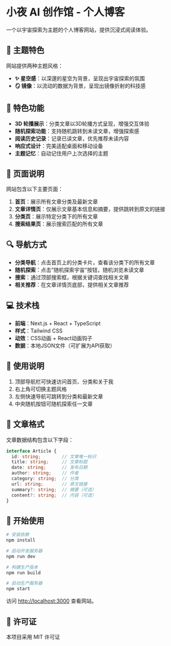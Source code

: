 # 小夜 AI 创作馆 - 个人博客

一个以宇宙探索为主题的个人博客网站，提供沉浸式阅读体验。

## 🌌 主题特色

网站提供两种主题风格：

- **✨ 星空感**：以深邃的星空为背景，呈现出宇宙探索的氛围
- **🪞 镜像**：以流动的数据为背景，呈现出镜像折射的科技感

## 🚀 特色功能

- **3D 轮播展示**：分类文章以3D轮播方式呈现，增强交互体验
- **随机探索功能**：支持随机跳转到未读文章，增强探索感
- **阅读历史记录**：记录已读文章，优先推荐未读内容
- **响应式设计**：完美适配桌面和移动设备
- **主题记忆**：自动记住用户上次选择的主题

## 📱 页面说明

网站包含以下主要页面：

1. **首页**：展示所有文章分类及最新文章
2. **文章详情页**：仅展示文章基本信息和摘要，提供跳转到原文的链接
3. **分类页**：展示特定分类下的所有文章
4. **搜索结果页**：展示搜索匹配的所有文章

## 🔍 导航方式

- **分类导航**：点击首页上的分类卡片，查看该分类下的所有文章
- **随机探索**：点击"随机探索宇宙"按钮，随机浏览未读文章
- **搜索**：通过顶部搜索框，根据关键词查找相关文章
- **相关推荐**：在文章详情页底部，提供相关文章推荐

## 💻 技术栈

- **前端**：Next.js + React + TypeScript
- **样式**：Tailwind CSS
- **动效**：CSS动画 + React动画钩子
- **数据**：本地JSON文件（可扩展为API获取）

## 🌟 使用说明

1. 顶部导航栏可快速访问首页、分类和关于我
2. 右上角可切换主题风格
3. 左侧快速导航可跳转到分类和最新文章
4. 中央随机按钮可随机探索任一文章

## 📝 文章格式

文章数据结构包含以下字段：

```typescript
interface Article {
  id: string;        // 文章唯一标识
  title: string;     // 文章标题
  date: string;      // 发布日期
  author: string;    // 作者
  category: string;  // 分类
  url: string;       // 原文链接
  summary?: string;  // 摘要（可选）
  content?: string;  // 内容（可选）
}
```

## 🚀 开始使用

```bash
# 安装依赖
npm install

# 启动开发服务器
npm run dev

# 构建生产版本
npm run build

# 启动生产服务器
npm start
```

访问 [http://localhost:3000](http://localhost:3000) 查看网站。

## 📄 许可证

本项目采用 MIT 许可证

